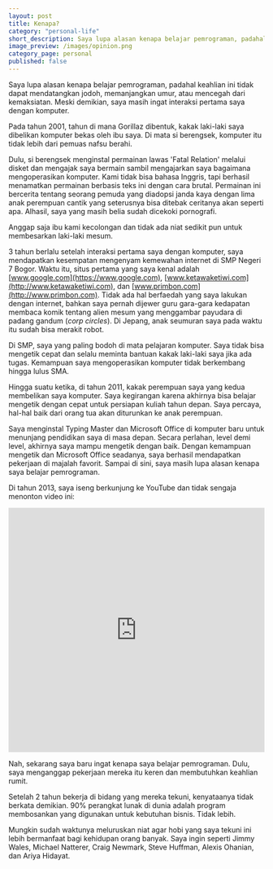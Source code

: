 ```yaml
---
layout: post
title: Kenapa?
category: "personal-life"
short_description: Saya lupa alasan kenapa belajar pemrograman, padahal keahlian ini tidak dapat mendatangkan jodoh, memanjangkan umur, atau mencegah dari kemaksiatan.
image_preview: /images/opinion.png
category_page: personal
published: false
---
```


Saya lupa alasan kenapa belajar pemrograman, padahal keahlian ini tidak dapat mendatangkan jodoh,
memanjangkan umur, atau mencegah dari kemaksiatan. Meski demikian, saya masih ingat interaksi pertama saya dengan komputer.

Pada tahun 2001, tahun di mana Gorillaz dibentuk, kakak laki-laki saya dibelikan komputer bekas oleh ibu saya.
Di mata si berengsek, komputer itu tidak lebih dari pemuas nafsu berahi.

Dulu, si berengsek menginstal permainan lawas 'Fatal Relation' melalui disket dan mengajak saya bermain sambil mengajarkan
saya bagaimana mengoperasikan komputer. Kami tidak bisa bahasa Inggris, tapi berhasil menamatkan permainan
berbasis teks ini dengan cara brutal. Permainan ini bercerita tentang seorang pemuda yang diadopsi janda kaya dengan
lima anak perempuan cantik yang seterusnya bisa ditebak ceritanya akan seperti apa. Alhasil, saya yang masih belia
sudah dicekoki pornografi.

Anggap saja ibu kami kecolongan dan tidak ada niat sedikit pun untuk membesarkan
laki-laki mesum.

3 tahun berlalu setelah interaksi pertama saya dengan komputer, saya mendapatkan kesempatan mengenyam kemewahan internet di
SMP Negeri 7 Bogor. Waktu itu, situs pertama yang saya kenal adalah [www.google.com](https://www.google.com),
[www.ketawaketiwi.com](http://www.ketawaketiwi.com), dan [www.primbon.com](http://www.primbon.com). Tidak ada hal berfaedah yang saya
lakukan dengan internet, bahkan saya pernah dijewer guru gara-gara kedapatan membaca komik tentang alien mesum
yang menggambar payudara di padang gandum (*corp circles*). Di Jepang, anak seumuran saya pada waktu
itu sudah bisa merakit robot.

Di SMP, saya yang paling bodoh di mata pelajaran komputer. Saya tidak bisa mengetik cepat dan selalu meminta bantuan
kakak laki-laki saya jika ada tugas. Kemampuan saya mengoperasikan komputer tidak berkembang hingga lulus SMA.

Hingga suatu ketika, di tahun 2011, kakak perempuan saya yang kedua membelikan saya komputer. Saya kegirangan karena
akhirnya bisa belajar mengetik dengan cepat untuk persiapan kuliah tahun depan. Saya percaya, hal-hal baik dari orang tua
akan diturunkan ke anak perempuan.

Saya menginstal Typing Master dan Microsoft Office di komputer baru untuk menunjang pendidikan
saya di masa depan. Secara perlahan, level demi level, akhirnya saya mampu mengetik dengan baik.
Dengan kemampuan mengetik dan Microsoft Office seadanya, saya berhasil mendapatkan pekerjaan di
majalah favorit. Sampai di sini, saya masih lupa alasan kenapa saya belajar pemrograman.

Di tahun 2013, saya iseng berkunjung ke YouTube dan tidak sengaja menonton video ini:

<iframe width="854" height="480" style="max-width: 100%;" src="https://www.youtube.com/embed/nKIu9yen5nc" frameborder="0" allowfullscreen></iframe>


Nah, sekarang saya baru ingat kenapa saya belajar pemrograman. Dulu, saya menganggap pekerjaan
mereka itu keren dan membutuhkan keahlian rumit.

Setelah 2 tahun bekerja di bidang yang mereka tekuni, kenyataanya tidak berkata demikian.
90% perangkat lunak di dunia adalah program membosankan yang digunakan untuk
kebutuhan bisnis. Tidak lebih.

Mungkin sudah waktunya meluruskan niat agar hobi yang saya tekuni ini lebih bermanfaat bagi kehidupan orang banyak.
Saya ingin seperti Jimmy Wales, Michael Natterer, Craig Newmark, Steve Huffman, Alexis Ohanian, dan Ariya Hidayat.
